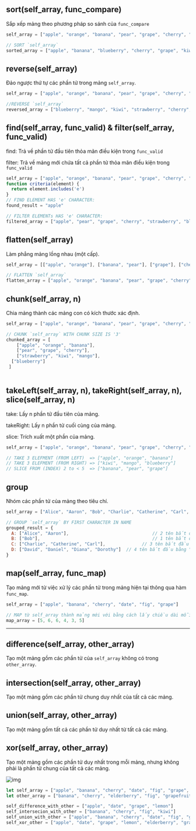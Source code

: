 

## sort(self_array, func_compare)

Sắp xếp mảng theo phương pháp so sánh của `func_compare`

```js
self_array = ["apple", "orange", "banana", "pear", "grape", "cherry", "strawberry", "kiwi", "mango", "blueberry"]

// SORT `self_array`
sorted_array = ["apple", "banana", "blueberry", "cherry", "grape", "kiwi", "mango", "orange", "pear", "strawberry"]

```



## reverse(self_array)

Đảo ngược thứ tự các phần tử trong mảng `self_array`.

```js
self_array = ["apple", "orange", "banana", "pear", "grape", "cherry", "strawberry", "kiwi", "mango", "blueberry"]

//REVERSE `self_array`
reversed_array = ["blueberry", "mango", "kiwi", "strawberry", "cherry", "grape", "pear", "banana", "orange", "apple"]
```



## find(self_array, func_valid) & filter(self_array, func_valid)

find: Trả về phần tử đầu tiên thỏa mãn điều kiện trong `func_valid`

filter: Trả về mảng mới chứa tất cả phần tử thỏa mãn điều kiện trong  `func_valid`

```js
self_array = ["apple", "orange", "banana", "pear", "grape", "cherry", "strawberry", "kiwi", "mango", "blueberry"];
function criteria(element) {
  return element.includes('e')
}
// FIND ELEMENT HAS 'e' CHARACTER: 
found_result = "apple"

// FILTER ELEMENTs HAS 'e' CHARACTER: 
filtered_array = ["apple", "pear", "grape", "cherry", "strawberry", "blueberry"]
```



## flatten(self_array)

Làm phẳng mảng lồng nhau (một cấp).

```js
self_array = [["apple", "orange"], ["banana", "pear"], ["grape"], ["cherry", "strawberry"], ["kiwi", "mango", "blueberry"]]

// FLATTEN `self_array`
flatten_array = ["apple", "orange", "banana", "pear", "grape", "cherry", "strawberry", "kiwi", "mango", "blueberry"]
```



## chunk(self_array, n)

Chia mảng thành các mảng con có kích thước xác định.

```js
self_array = ["apple", "orange", "banana", "pear", "grape", "cherry", "strawberry", "kiwi", "mango", "blueberry"]

// CHUNK `self_array` WITH CHUNK SIZE IS '3'
chunked_array = [
	["apple", "orange", "banana"], 
	["pear", "grape", "cherry"], 
	["strawberry", "kiwi", "mango"], 
  ["blueberry"]
 ]
 
```



## takeLeft(self_array, n), takeRight(self_array, n), slice(self_array, n)

take: Lấy n phần tử đầu tiên của mảng. 

takeRight: Lấy n phần tử cuối cùng của mảng. 

slice: Trích xuất một phần của mảng.

```js
self_array = ["apple", "orange", "banana", "pear", "grape", "cherry", "strawberry", "kiwi", "mango", "blueberry"]

// TAKE 3 ELEFMENT (FROM LEFT) 	=> ["apple", "orange", "banana"]
// TAKE 3 ELEFMENT (FROM RIGHT) => ["kiwi", "mango", "blueberry"]
// SLICE FROM (INDEX) 2 to < 5 	=> ["banana", "pear", "grape"]
```



## group

Nhóm các phần tử của mảng theo tiêu chí.

```js
self_array = ["Alice", "Aaron", "Bob", "Charlie", "Catherine", "Carl", "David", "Daniel", "Diana", "Dorothy"]

// GROUP `self_array` BY FIRST CHARACTER IN NAME
grouped_result = {
  A: ["Alice", "Aaron"],          						// 2 tên bắt đầu bằng "A"
  B: ["Bob"],                     						// 1 tên bắt đầu bằng "B"
  C: ["Charlie", "Catherine", "Carl"],  			// 3 tên bắt đầu bằng "C"
  D: ["David", "Daniel", "Diana", "Dorothy"]  // 4 tên bắt đầu bằng "D"
}
```



## map(self_array, func_map)

Tạo mảng mới từ việc xử lý các phần tử trong mảng hiện tại thông qua hàm `func_map`.

```js
self_array = ["apple", "banana", "cherry", "date", "fig", "grape"]

// MAP từ self_array thành mảng mới với bằng cách lấy chiều dài mỗi phần tử trong self_array.
map_array = [5, 6, 6, 4, 3, 5]

```

----



## difference(self_array, other_array)

Tạo một mảng gồm các phần tử của `self_array` không có trong `other_array`.


## intersection(self_array, other_array)

Tạo một mảng gồm các phần tử chung duy nhất của tất cả các mảng.

## union(self_array, other_array)

Tạo một mảng gồm tất cả các phần tử duy nhất từ tất cả các mảng.

## xor(self_array, other_array)

Tạo một mảng gồm các phần tử duy nhất trong mỗi mảng, nhưng không phải là phần tử chung của tất cả các mảng.

![img](https://p.ipic.vip/rqgnvk.jpg)


```js
let self_array = ["apple", "banana", "cherry", "date", "fig", "grape", "kiwi", "lemon"];
let other_array = ["banana", "cherry", "elderberry", "fig", "grapefruit", "kiwi", "lime", "mango"];

self_difference_with_other = ["apple", "date", "grape", "lemon"]
self_intersecion_with_other = ["banana", "cherry", "fig", "kiwi"]
self_union_with_other = ["apple", "banana", "cherry", "date", "fig", "grape", "kiwi", "lemon", "elderberry", "grapefruit", "lime", "mango"]
self_xor_other = ["apple", "date", "grape", "lemon", "elderberry", "grapefruit", "lime", "mango"]
```